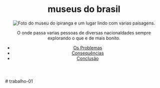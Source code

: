 <!DOCTYPE html>
<html lang="pt-br">
<head>
    <meta charset="UTF-8">
    <meta name="viewport" content="width=device-width, initial-scale=1.0">
    <title>museus do brasil</title>
    <link rel="stylesheet" href="style.css">
</head>
<body>
    <header>
        <h1>museus do brasil</h1>
        <img src="" alt="Foto do museu do ipiranga e um lugar lindo com varias paisagens.">
        <p>O onde passa varias pessoas de diversas nacionaldades sempre explorando o que e de mais bonito.</p>
        <nav> 
            <ul>
                <li><a href="#problemas">Os Problemas</a></li>
                <li><a href="#consequencias">Consequências</a></li>
                <li><a href="#conclusao">Conclusão</a></li>
            </ul>
        </nav>
    </header>

<!-- código omitido --># trabalho-01
